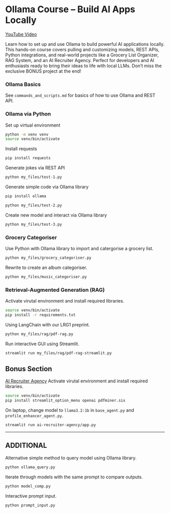 <!-- @format -->
# Ollama Course – Build AI Apps Locally

[YouTube Video](https://www.youtube.com/watch?v=GWB9ApTPTv4&t=5054s)

Learn how to set up and use Ollama to build powerful AI applications locally. This hands-on course covers pulling and customizing models, REST APIs, Python integrations, and real-world projects like a Grocery List Organizer, RAG System, and an AI Recruiter Agency. Perfect for developers and AI enthusiasts ready to bring their ideas to life with local LLMs. Don’t miss the exclusive BONUS project at the end!

### Ollama Basics
See `commands_and_scripts.md` for basics of how to use Ollama and REST API.

### Ollama via Python
Set up virtual environment
```bash
python -m venv venv
source venv/bin/activate
```

Install requests
```bash
pip install requests
```

Generate jokes via REST API
```bash
python my_files/test-1.py
```

Generate simple code via Ollama library
```bash
pip install ollama

python my_files/test-2.py
```

Create new model and interact via Ollama library
```bash
python my_files/test-3.py
```

### Grocery Categoriser
Use Python with Ollama library to import and catergorise a grocery list.
```bash
python my_files/grocery_categoriser.py
```

Rewrite to create an album categoriser.
```bash
python my_files/music_categoriser.py
```

### Retrieval-Augmented Generation (RAG)
Activate virutal environment and install required libraries.
```bash
source venv/bin/activate
pip install -r requirements.txt
```

Using LangChain with our LRG1 preprint.
```bash
python my_files/rag/pdf-rag.py
```

Run interactive GUI using Streamlit.
```bash
streamlit run my_files/rag/pdf-rag-streamlit.py
```

## Bonus Section
[AI Recruiter Agency](https://github.com/pdichone/swarm-writer-agents.git)
Activate virutal environment and install required libraries.
```bash
source venv/bin/activate
pip install streamlit_option_menu openai pdfminer.six
```
On laptop, change model to `llama3.2:1b` in `base_agent.py` and `profile_enhancer_agent.py`.
```bash
streamlit run ai-recruiter-agency/app.py
```

---

## ADDITIONAL
Alternative simple method to query model using Ollama library.
```bash
python ollama_query.py
```

Iterate through models with the same prompt to compare outputs.
```bash
python model_comp.py
```

Interactive prompt input.
```bash
python prompt_input.py
```
